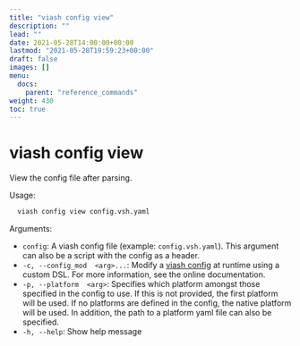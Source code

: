 ```yaml
---
title: "viash config view"
description: ""
lead: ""
date: 2021-05-28T14:00:00+00:00
lastmod: "2021-05-28T19:59:23+00:00"
draft: false
images: []
menu:
  docs:
    parent: "reference_commands"
weight: 430
toc: true
---
```




# viash config view

View the config file after parsing.

Usage:

``` bash
  viash config view config.vsh.yaml
```

Arguments:

-   `config`: A viash config file (example: `config.vsh.yaml`). This
    argument can also be a script with the config as a header.
-   `-c, --config_mod  <arg>...`: Modify a [viash config](/config) at
    runtime using a custom DSL. For more information, see the online
    documentation.
-   `-p, --platform  <arg>`: Specifies which platform amongst those
    specified in the config to use. If this is not provided, the first
    platform will be used. If no platforms are defined in the config,
    the native platform will be used. In addition, the path to a
    platform yaml file can also be specified.
-   `-h, --help`: Show help message
